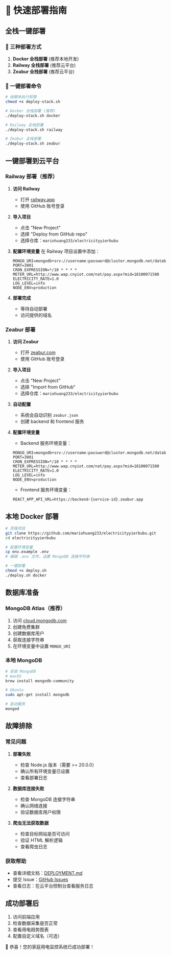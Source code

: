 # 🚀 快速部署指南

## 全栈一键部署

### 🎯 三种部署方式

1. **Docker 全栈部署** (推荐本地开发)
2. **Railway 全栈部署** (推荐云平台)
3. **Zeabur 全栈部署** (推荐云平台)

### 🚀 一键部署命令

```bash
# 给脚本执行权限
chmod +x deploy-stack.sh

# Docker 全栈部署 (推荐)
./deploy-stack.sh docker

# Railway 全栈部署
./deploy-stack.sh railway

# Zeabur 全栈部署
./deploy-stack.sh zeabur
```

## 一键部署到云平台

### Railway 部署（推荐）

1. **访问 Railway**
   - 打开 [railway.app](https://railway.app)
   - 使用 GitHub 账号登录

2. **导入项目**
   - 点击 "New Project"
   - 选择 "Deploy from GitHub repo"
   - 选择仓库：`mariohuang233/electricityyierbubu`

3. **配置环境变量**
   在 Railway 项目设置中添加：
   ```
   MONGO_URI=mongodb+srv://username:password@cluster.mongodb.net/database
   PORT=3001
   CRON_EXPRESSION=*/10 * * * *
   METER_URL=http://www.wap.cnyiot.com/nat/pay.aspx?mid=18100071580
   ELECTRICITY_RATE=1.0
   LOG_LEVEL=info
   NODE_ENV=production
   ```

4. **部署完成**
   - 等待自动部署
   - 访问提供的域名

### Zeabur 部署

1. **访问 Zeabur**
   - 打开 [zeabur.com](https://zeabur.com)
   - 使用 GitHub 账号登录

2. **导入项目**
   - 点击 "New Project"
   - 选择 "Import from GitHub"
   - 选择仓库：`mariohuang233/electricityyierbubu`

3. **自动配置**
   - 系统会自动识别 `zeabur.json`
   - 创建 backend 和 frontend 服务

4. **配置环境变量**
   - Backend 服务环境变量：
   ```
   MONGO_URI=mongodb+srv://username:password@cluster.mongodb.net/database
   PORT=3001
   CRON_EXPRESSION=*/10 * * * *
   METER_URL=http://www.wap.cnyiot.com/nat/pay.aspx?mid=18100071580
   ELECTRICITY_RATE=1.0
   LOG_LEVEL=info
   NODE_ENV=production
   ```
   - Frontend 服务环境变量：
   ```
   REACT_APP_API_URL=https://backend-{service-id}.zeabur.app
   ```

## 本地 Docker 部署

```bash
# 克隆项目
git clone https://github.com/mariohuang233/electricityyierbubu.git
cd electricityyierbubu

# 配置环境变量
cp env.example .env
# 编辑 .env 文件，设置 MongoDB 连接字符串

# 一键部署
chmod +x deploy.sh
./deploy.sh docker
```

## 数据库准备

### MongoDB Atlas（推荐）

1. 访问 [cloud.mongodb.com](https://cloud.mongodb.com)
2. 创建免费集群
3. 创建数据库用户
4. 获取连接字符串
5. 在环境变量中设置 `MONGO_URI`

### 本地 MongoDB

```bash
# 安装 MongoDB
# macOS
brew install mongodb-community

# Ubuntu
sudo apt-get install mongodb

# 启动服务
mongod
```

## 故障排除

### 常见问题

1. **部署失败**
   - 检查 Node.js 版本（需要 >= 20.0.0）
   - 确认所有环境变量已设置
   - 查看部署日志

2. **数据库连接失败**
   - 检查 MongoDB 连接字符串
   - 确认网络连接
   - 验证数据库用户权限

3. **爬虫无法获取数据**
   - 检查目标网站是否可访问
   - 验证 HTML 解析逻辑
   - 查看爬虫日志

### 获取帮助

- 查看详细文档：[DEPLOYMENT.md](./DEPLOYMENT.md)
- 提交 Issue：[GitHub Issues](https://github.com/mariohuang233/electricityyierbubu/issues)
- 查看日志：在云平台控制台查看服务日志

## 成功部署后

1. 访问前端应用
2. 检查数据采集是否正常
3. 查看用电趋势图表
4. 配置自定义域名（可选）

🎉 恭喜！您的家庭用电监控系统已成功部署！
